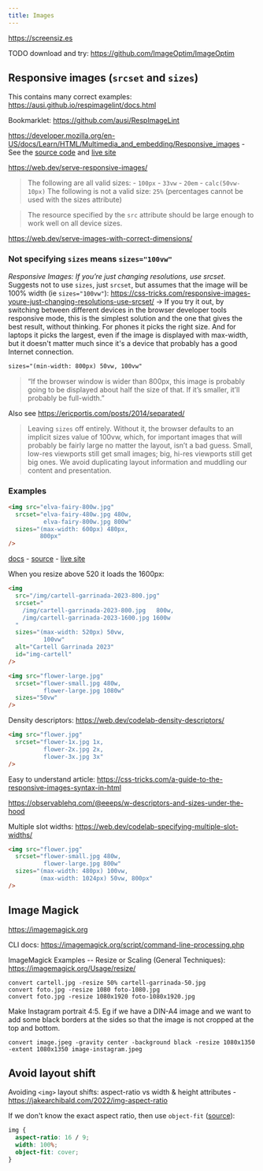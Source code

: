 ```yaml
---
title: Images
---
```


https://screensiz.es

TODO download and try: https://github.com/ImageOptim/ImageOptim

## Responsive images (`srcset` and `sizes`)

This contains many correct examples: https://ausi.github.io/respimagelint/docs.html

Bookmarklet: https://github.com/ausi/RespImageLint

https://developer.mozilla.org/en-US/docs/Learn/HTML/Multimedia_and_embedding/Responsive_images - See the [source code](https://github.com/mdn/learning-area/blob/main/html/multimedia-and-embedding/responsive-images/responsive.html) and [live site](https://mdn.github.io/learning-area/html/multimedia-and-embedding/responsive-images/responsive.html)

https://web.dev/serve-responsive-images/

> The following are all valid sizes: - `100px` - `33vw` - `20em` - `calc(50vw-10px)` The following is not a valid size: `25%` (percentages cannot be used with the sizes attribute)

> The resource specified by the `src` attribute should be large enough to work well on all device sizes.

https://web.dev/serve-images-with-correct-dimensions/

### Not specifying `sizes` means `sizes="100vw"`

_Responsive Images: If you’re just changing resolutions, use srcset_. Suggests not to use `sizes`, just `srcset`, but assumes that the image will be 100% width (ie `sizes="100vw"`): https://css-tricks.com/responsive-images-youre-just-changing-resolutions-use-srcset/ -> If you try it out, by switching between different devices in the browser developer tools responsive mode, this is the simplest solution and the one that gives the best result, without thinking. For phones it picks the right size. And for laptops it picks the largest, even if the image is displayed with max-width, but it doesn't matter much since it's a device that probably has a good Internet connection.

```html
sizes="(min-width: 800px) 50vw, 100vw"
```

> “If the browser window is wider than 800px, this image is probably going to be displayed about half the size of that. If it’s smaller, it’ll probably be full-width.”

Also see https://ericportis.com/posts/2014/separated/

> Leaving `sizes` off entirely. Without it, the browser defaults to an implicit sizes value of 100vw, which, for important images that will probably be fairly large no matter the layout, isn’t a bad guess. Small, low-res viewports still get small images; big, hi-res viewports still get big ones. We avoid duplicating layout information and muddling our content and presentation.

### Examples

<!-- prettier-ignore -->
```html
<img src="elva-fairy-800w.jpg"
  srcset="elva-fairy-480w.jpg 480w,
          elva-fairy-800w.jpg 800w"
  sizes="(max-width: 600px) 480px,
         800px"
/>
```

[docs](https://developer.mozilla.org/en-US/docs/Learn/HTML/Multimedia_and_embedding/Responsive_images) - [source](https://github.com/mdn/learning-area/blob/main/html/multimedia-and-embedding/responsive-images/responsive.html) - [live site](https://mdn.github.io/learning-area/html/multimedia-and-embedding/responsive-images/responsive.html)

When you resize above 520 it loads the 1600px:

```html
<img
  src="/img/cartell-garrinada-2023-800.jpg"
  srcset="
    /img/cartell-garrinada-2023-800.jpg   800w,
    /img/cartell-garrinada-2023-1600.jpg 1600w
  "
  sizes="(max-width: 520px) 50vw,
          100vw"
  alt="Cartell Garrinada 2023"
  id="img-cartell"
/>
```

<!-- prettier-ignore -->
```html
<img src="flower-large.jpg"
  srcset="flower-small.jpg 480w,
          flower-large.jpg 1080w"
  sizes="50vw"
/>
```

Density descriptors: https://web.dev/codelab-density-descriptors/

<!-- prettier-ignore -->
```html
<img src="flower.jpg"
  srcset="flower-1x.jpg 1x,
          flower-2x.jpg 2x,
          flower-3x.jpg 3x"
/>
```

Easy to understand article: https://css-tricks.com/a-guide-to-the-responsive-images-syntax-in-html

https://observablehq.com/@eeeps/w-descriptors-and-sizes-under-the-hood

Multiple slot widths: https://web.dev/codelab-specifying-multiple-slot-widths/

<!-- prettier-ignore -->
```html
<img src="flower.jpg"
  srcset="flower-small.jpg 480w,
          flower-large.jpg 800w"
  sizes="(max-width: 480px) 100vw,
         (max-width: 1024px) 50vw, 800px"
/>
```

## Image Magick

https://imagemagick.org

CLI docs: https://imagemagick.org/script/command-line-processing.php

ImageMagick Examples -- Resize or Scaling (General Techniques): https://imagemagick.org/Usage/resize/

```shell
convert cartell.jpg -resize 50% cartell-garrinada-50.jpg
convert foto.jpg -resize 1080 foto-1080.jpg
convert foto.jpg -resize 1080x1920 foto-1080x1920.jpg
```

Make Instagram portrait 4:5. Eg if we have a DIN-A4 image and we want to add some black borders at the sides so that the image is not cropped at the top and bottom.

```shell
convert image.jpeg -gravity center -background black -resize 1080x1350 -extent 1080x1350 image-instagram.jpeg
```

## Avoid layout shift

Avoiding `<img>` layout shifts: aspect-ratio vs width & height attributes - https://jakearchibald.com/2022/img-aspect-ratio

If we don't know the exact aspect ratio, then use `object-fit` ([source](https://web.dev/serve-images-with-correct-dimensions/#avoid-layout-shifts-by-specifying-dimensions)):

```css
img {
  aspect-ratio: 16 / 9;
  width: 100%;
  object-fit: cover;
}
```
